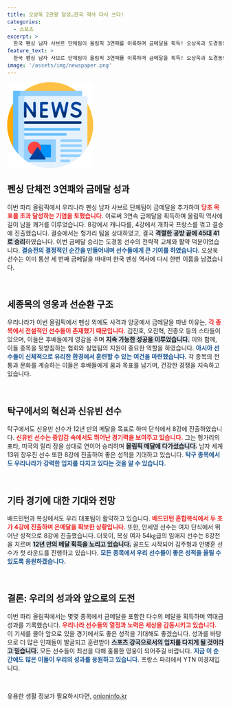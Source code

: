 ```yaml
---
title: 오상욱 2관왕 달성…한국 역사 다시 쓰다!
categories:
  - 스포츠
excerpt: >
  한국 펜싱 남자 사브르 단체팀이 올림픽 3연패를 이룩하며 금메달을 획득! 오상욱과 도경동의 활약으로 목표를 초과 달성한 그들의 숨은 이야기와 선수들 소감이 전해집니다.
feature_text: >
  한국 펜싱 남자 사브르 단체팀이 올림픽 3연패를 이룩하며 금메달을 획득! 오상욱과 도경동의 활약으로 목표를 초과 달성한 그들의 숨은 이야기와 선수들 소감이 전해집니다.
image: '/assets/img/newspaper.png'
---
```


<p><img src="/assets/img/newspaper.png" alt="kimp 속보" /></p>

<h2 data-ke-size="size26">펜싱 단체전 3연패와 금메달 성과</h2>

<p data-ke-size="size16">이번 파리 올림픽에서 우리나라 펜싱 남자 사브르 단체팀이 금메달을 추가하여 <b><span style="color: #ee2323;">당초 목표를 초과 달성하는 기염을 토했습니다.</span></b> 이로써 3연속 금메달을 획득하며 올림픽 역사에 길이 남을 쾌거를 이루었습니다. 8강에서 캐나다를, 4강에서 개최국 프랑스를 꺾고 결승에 진출했습니다. 결승에서는 헝가리 팀을 상대하였고, 결국 <b><span style="background-color: #21538527;">격렬한 공방 끝에 45대 41로 승리</span></b>하였습니다. 이번 금메달 승리는 도경동 선수의 전략적 교체와 활약 덕분이었습니다. <b><span style="color: #1a5490;">결승전의 결정적인 순간을 만들어내며 선수들에게 큰 기여를 하였습니다.</span></b> 오상욱 선수는 이미 통산 세 번째 금메달을 따내며 한국 펜싱 역사에 다시 한번 이름을 남겼습니다.</p>

<p data-ke-size="size16">&nbsp;</p>

<h2 data-ke-size="size26">세종목의 영웅과 선순환 구조</h2>

<p data-ke-size="size16">우리나라가 이번 올림픽에서 펜싱 외에도 사격과 양궁에서 금메달을 따낸 이유는, <b><span style="color: #ee2323;">각 종목에서 전설적인 선수들이 존재했기 때문입니다.</span></b> 김진호, 오진혁, 진종오 등의 스타들이 있으며, 이들은 후배들에게 영감을 주며 <b><span style="background-color: #21538527;">지속 가능한 성공을 이루었습니다.</span></b> 이와 함께, 이들 종목을 뒷받침하는 협회와 실업팀의 지원이 중요한 역할을 하였습니다. <b><span style="color: #1a5490;">아시아 선수들이 신체적으로 유리한 환경에서 훈련할 수 있는 여건을 마련했습니다.</span></b> 각 종목의 전통과 문화를 계승하는 이들은 후배들에게 꿈과 목표를 남기며, 건강한 경쟁을 지속하고 있습니다.</p>

<p data-ke-size="size16">&nbsp;</p>

<h2 data-ke-size="size26">탁구에서의 혁신과 신유빈 선수</h2>

<p data-ke-size="size16">탁구에서도 신유빈 선수가 12년 만의 메달을 목표로 하며 단식에서 8강에 진출하였습니다. <b><span style="color: #ee2323;">신유빈 선수는 중압감 속에서도 뛰어난 경기력을 보여주고 있습니다.</span></b> 그는 헝가리의 포타, 미국의 릴리 장을 상대로 연이어 승리하며 <b><span style="background-color: #21538527;">올림픽 메달에 다가섰습니다.</span></b> 남자 세계 13위 장우진 선수 또한 8강에 진출하여 좋은 성적을 기대하고 있습니다. <b><span style="color: #1a5490;">탁구 종목에서도 우리나라가 강력한 입지를 다지고 있다는 것을 알 수 있습니다.</span></b></p>

<p data-ke-size="size16">&nbsp;</p>

<h2 data-ke-size="size26">기타 경기에 대한 기대와 전망</h2>

<p data-ke-size="size16">배드민턴과 복싱에서도 우리 대표팀이 활약하고 있습니다. <b><span style="color: #ee2323;">배드민턴 혼합복식에서 두 조가 4강에 진출하며 은메달을 확보한 상황입니다.</span></b> 또한, 안세영 선수는 여자 단식에서 뛰어난 성적으로 8강에 진출했습니다. 더욱이, 복싱 여자 54㎏급의 임애지 선수는 8강전을 치르며 <b><span style="background-color: #21538527;">12년 만의 메달 획득을 노리고 있습니다.</span></b> 골프도 시작되어 김주형과 안병훈 선수가 첫 라운드를 진행하고 있습니다. <b><span style="color: #1a5490;">모든 종목에서 우리 선수들이 좋은 성적을 올릴 수 있도록 응원하겠습니다.</span></b></p>

<p data-ke-size="size16">&nbsp;</p>

<h2 data-ke-size="size26">결론: 우리의 성과와 앞으로의 도전</h2>

<p data-ke-size="size16">이번 파리 올림픽에서는 몇몇 종목에서 금메달을 포함한 다수의 메달을 획득하며 역대급 성과를 기록했습니다. <b><span style="color: #ee2323;">우리나라 선수들의 열정과 노력은 세상을 감동시키고 있습니다.</span></b> 이 기세를 몰아 앞으로 있을 경기에서도 좋은 성적을 기대해도 좋겠습니다. 성과를 바탕으로 더 많은 인재들이 발굴되고 훈련받아 <b><span style="background-color: #21538527;">스포츠 강국으로서의 입지를 다지게 될 것이라고 믿습니다.</span></b> 모든 선수들이 최선을 다해 훌륭한 영웅이 되어주길 바랍니다. <b><span style="color: #1a5490;">지금 이 순간에도 많은 이들이 우리의 성과를 응원하고 있습니다.</span></b> 프랑스 파리에서 YTN 이경재입니다.</p>

<p data-ke-size="size16">&nbsp;</p>
유용한 생활 정보가 필요하시다면, <a href="https://onioninfo.kr" rel="dofollow">onioninfo.kr</a>


